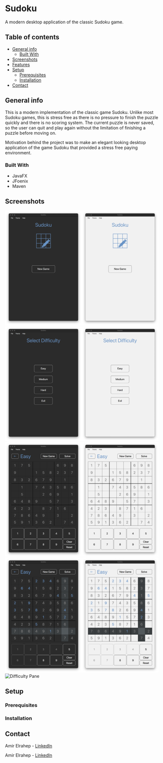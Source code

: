# Sudoku

A modern desktop application of the classic Sudoku game.

## Table of contents

* [General info](#general-info)
    * [Built With](#built-with)
* [Screenshots](#screenshots)
* [Features](#features)
* [Setup](#setup)
    * [Prerequisites](prerequisites)
    * [Installation](installation)
* [Contact](#contact)

## General info

This is a modern implementation of the classic game Sudoku. Unlike most Sudoku games, this is stress free as there
is no pressure to finish the puzzle quickly and there is no scoring system. The current puzzle is never saved, so the
user can quit and play again without the limitation of finishing a puzzle before moving on.

Motivation behind the project was to make an elegant looking desktop application of the game Sudoku that provided a
stress free paying environment.

### Built With
* JavaFX
* JFoenix
* Maven

## Screenshots

![Start Pane](src/main/resources/com/amir/images/README%20images/start_pane.png)
![Difficulty Pane](src/main/resources/com/amir/images/README%20images/difficulty_pane.png)
![Difficulty Pane](src/main/resources/com/amir/images/README%20images/game_pane.png)
![Difficulty Pane](src/main/resources/com/amir/images/README%20images/game_pane_play.png)
![Difficulty Pane](src/main/resources/com/amir/images/README%20images/game_play.gif)


## Setup

### Prerequisites

### Installation

## Contact

Amir Elrahep - [LinkedIn](https://www.linkedin.com/in/amir-elrahep-4141a1154/)

Amir Elrahep - <a href="https://www.linkedin.com/in/amir-elrahep-4141a1154/" target="_blank">LinkedIn</a>
